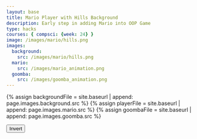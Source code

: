 ```yaml
---
layout: base
title: Mario Player with Hills Background
description: Early step in adding Mario into OOP Game
type: hacks
courses: { compsci: {week: 24} }
image: /images/mario/hills.png
images:
  background:
    src: /images/mario/hills.png
  mario:
    src: /images/mario_animation.png
  goomba:
    src: /images/goomba_animation.png
---
```

<!-- Liquid code, run by Jekyll, used to define location of asset(s) -->
{% assign backgroundFile = site.baseurl | append: page.images.background.src %}
{% assign playerFile = site.baseurl | append: page.images.mario.src %}
{% assign goombaFile = site.baseurl | append: page.images.goomba.src %}

<style>
    #controls {
        position: relative;
        z-index: 2; /*Ensure the controls are on top*/
    }
</style>

<!-- Prepare DOM elements -->
<!-- Wrap both the dog canvas and controls in a container div -->
<div id="canvasContainer">
    <div id="controls"> <!-- Controls -->
        <!-- Background controls -->
        <button id="toggleCanvasEffect">Invert</button>
    </div>
</div>

<script type="module">
    import GameEnv from '{{site.baseurl}}/assets/js/mario/GameEnv.js';
    import GameObject from '{{site.baseurl}}/assets/js/mario/GameObject.js';
    import Background from '{{site.baseurl}}/assets/js/mario/Background.js';
    import { initPlayer } from '{{site.baseurl}}/assets/js/mario/Player.js';
    import { initGoomba } from '{{site.baseurl}}/assets/js/mario/Goomba.js';

    // Create a function to load an image and return a Promise
    async function loadImage(src) {
        return new Promise((resolve, reject) => {
        const image = new Image();
        image.src = src;
        image.onload = () => resolve(image);
        image.onerror = reject;
        });
    }

    // Game loop
    function gameLoop() {
        GameEnv.update();
        requestAnimationFrame(gameLoop);  // cycle game, aka recursion
    }

    // Window resize
    window.addEventListener('resize', function () {
        GameEnv.resize();
    });

    // Toggle "canvas filter property" between alien and normal
    toggleCanvasEffect.addEventListener("click", function () {
        GameEnv.toggleInvert();
    });
  
    // Setup and store Game Objects
    async function setupGame() {
        try {
            // Open image files for Game Objects
            const [backgroundImg, playerImg, goombaImg] = await Promise.all([
                loadImage('{{backgroundFile}}'),
                loadImage('{{playerFile}}'),
                loadImage('{{goombaFile}}'),
            ]);

            // Setup Globals
            GameEnv.gameSpeed = 2;
            GameEnv.gravity = 3;

            // Prepare HTML with Background Canvas
            const backgroundCanvas = document.createElement("canvas");
            backgroundCanvas.id = "background";
            document.querySelector("#canvasContainer").appendChild(backgroundCanvas);
            // Background object
            const backgroundSpeedRatio = 0
            new Background(backgroundCanvas, backgroundImg, backgroundSpeedRatio);  // Background Class calls GameObject Array which stores the instance

            // Prepare HTML with Player Canvas
            const playerCanvas = document.createElement("canvas");
            playerCanvas.id = "characters";
            document.querySelector("#canvasContainer").appendChild(playerCanvas);
            // Player object
            const playerSpeedRatio = 0.7
            initPlayer(playerCanvas, playerImg, playerSpeedRatio);


              // Prepare HTML with Goomba Canvas
            const goombaCanvas = document.createElement("canvas");
            goombaCanvas.id = "goomba";
            document.querySelector("#canvasContainer").appendChild(goombaCanvas);
            const goombaSpeedRatio = 0.5
            initGoomba(goombaCanvas, goombaImg, goombaSpeedRatio);

        // Trap errors on failed image loads
        } catch (error) {
            console.error('Failed to load one or more images:', error);
        }
    }
  
    // Call and wait for Game Objects to be ready
    await setupGame();

    // Trigger a resize at start up
    window.dispatchEvent(new Event('resize'));
    toggleCanvasEffect.dispatchEvent(new Event('click'));

    // Start the game
    gameLoop();

</script>
